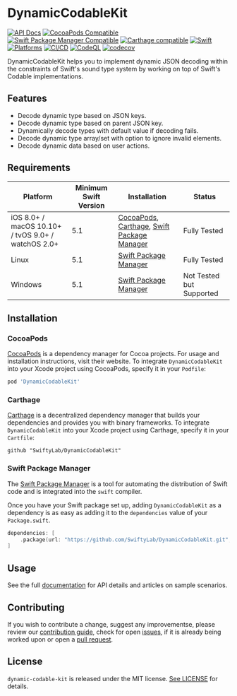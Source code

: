 # DynamicCodableKit

[![API Docs](http://img.shields.io/badge/Read_the-docs-2196f3.svg)](https://swiftylab.github.io/dynamic-codable-kit/documentation/dynamiccodablekit/)
[![CocoaPods Compatible](https://img.shields.io/cocoapods/v/DynamicCodableKit.svg?label=CocoaPods&color=C90005)](https://badge.fury.io/co/DynamicCodableKit)
[![Swift Package Manager Compatible](https://img.shields.io/github/v/tag/SwiftyLab/dynamic-codable-kit?label=SPM&color=DE5D43)](https://badge.fury.io/gh/SwiftyLab%2Fdynamic-codable-kit)
[![Carthage compatible](https://img.shields.io/badge/Carthage-compatible-4BC51D.svg)](https://github.com/Carthage/Carthage)
[![Swift](https://img.shields.io/badge/Swift-5-orange)](https://img.shields.io/badge/Swift-5-DE5D43)
[![Platforms](https://img.shields.io/badge/Platforms-all-sucess)](https://img.shields.io/badge/Platforms-all-sucess)
[![CI/CD](https://github.com/SwiftyLab/dynamic-codable-kit/actions/workflows/main.yml/badge.svg?event=push)](https://github.com/SwiftyLab/dynamic-codable-kit/actions/workflows/main.yml)
[![CodeQL](https://github.com/SwiftyLab/dynamic-codable-kit/actions/workflows/codeql-analysis.yml/badge.svg?event=push)](https://github.com/SwiftyLab/dynamic-codable-kit/actions/workflows/codeql-analysis.yml)
[![codecov](https://codecov.io/gh/SwiftyLab/dynamic-codable-kit/branch/main/graph/badge.svg?token=QIM4SKWNCS)](https://codecov.io/gh/SwiftyLab/dynamic-codable-kit)

DynamicCodableKit helps you to implement dynamic JSON decoding within the constraints of Swift's sound type system by working on top of Swift's Codable implementations.

## Features

- Decode dynamic type based on JSON keys.
- Decode dynamic type based on parent JSON key.
- Dynamically decode types with default value if decoding fails.
- Decode dynamic type array/set with option to ignore invalid elements.
- Decode dynamic data based on user actions.

## Requirements

| Platform | Minimum Swift Version | Installation | Status |
| --- | --- | --- | --- |
| iOS 8.0+ / macOS 10.10+ / tvOS 9.0+ / watchOS 2.0+ | 5.1 | [CocoaPods](#cocoapods), [Carthage](#carthage), [Swift Package Manager](#swift-package-manager) | Fully Tested |
| Linux | 5.1 | [Swift Package Manager](#swift-package-manager) | Fully Tested |
| Windows | 5.1 | [Swift Package Manager](#swift-package-manager) | Not Tested but Supported |

## Installation

### CocoaPods

[CocoaPods](https://cocoapods.org) is a dependency manager for Cocoa projects. For usage and installation instructions, visit their website. To integrate `DynamicCodableKit` into your Xcode project using CocoaPods, specify it in your `Podfile`:

```ruby
pod 'DynamicCodableKit'
```

### Carthage

[Carthage](https://github.com/Carthage/Carthage) is a decentralized dependency manager that builds your dependencies and provides you with binary frameworks. To integrate `DynamicCodableKit` into your Xcode project using Carthage, specify it in your `Cartfile`:

```ogdl
github "SwiftyLab/DynamicCodableKit"
```

### Swift Package Manager

The [Swift Package Manager](https://swift.org/package-manager/) is a tool for automating the distribution of Swift code and is integrated into the `swift` compiler. 

Once you have your Swift package set up, adding `DynamicCodableKit` as a dependency is as easy as adding it to the `dependencies` value of your `Package.swift`.

```swift
dependencies: [
    .package(url: "https://github.com/SwiftyLab/DynamicCodableKit.git", .upToNextMajor(from: "1.0.0"))
]
```

## Usage

See the full [documentation](https://swiftylab.github.io/dynamic-codable-kit/documentation/dynamiccodablekit/) for API details and articles on sample scenarios.

## Contributing

If you wish to contribute a change, suggest any improvementse,
please review our [contribution guide](CONTRIBUTING.md),
check for open [issues](https://github.com/SwiftyLab/dynamic-codable-kit/issues), if it is already being worked upon
or open a [pull request](https://github.com/SwiftyLab/dynamic-codable-kit/pulls).

## License

`dynamic-codable-kit` is released under the MIT license. [See LICENSE](LICENSE) for details.